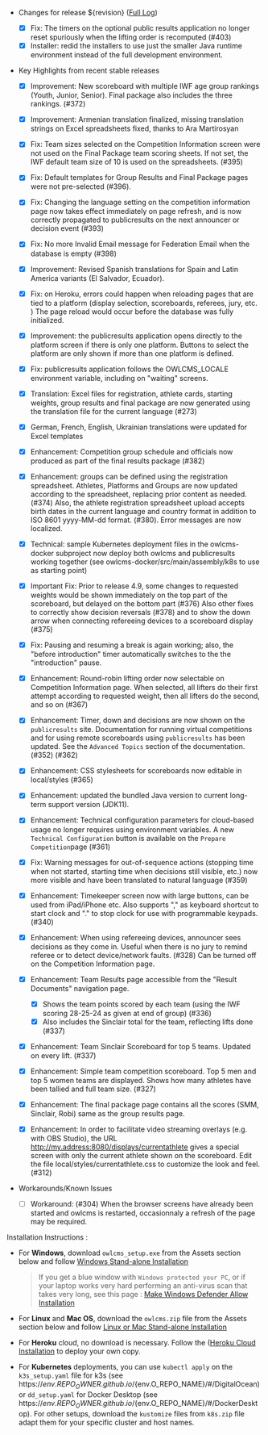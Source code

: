 * Changes for release ${revision}  ([Full Log](https://github.com/jflamy/owlcms4/issues?utf8=%E2%9C%93&q=is%3Aclosed+is%3Aissue+project%3Ajflamy%2Fowlcms4%2F1+))

  - [x] Fix: The timers on the optional public results application no longer reset spuriously when the lifting order is recomputed (#403)
  - [x] Installer:  redid the installers to use just the smaller Java runtime environment instead of the full development environment.
  
* Key Highlights from recent stable releases

   * [x] Improvement: New scoreboard with multiple IWF age group rankings (Youth, Junior, Senior).  Final package also includes the three rankings. (#372)
   * [x] Improvement: Armenian translation finalized, missing translation strings on Excel spreadsheets fixed, thanks to Ara Martirosyan
   * [x] Fix: Team sizes selected on the Competition Information screen were not used on the Final Package team scoring sheets.  If not set, the IWF default team size of 10 is used on the spreadsheets. (#395) 
   * [x] Fix: Default templates for Group Results and Final Package pages were not pre-selected (#396).
   * [x] Fix: Changing the language setting on the competition information page now takes effect immediately on page refresh, and is now correctly propagated to publicresults on the next announcer or decision event (#393)
   * [x] Fix: No more Invalid Email message for Federation Email when the database is empty (#398)
   * [x] Improvement: Revised Spanish translations for Spain and Latin America variants (El Salvador, Ecuador).
   * [x] Fix: on Heroku, errors could happen when reloading pages that are tied to a platform (display selection, scoreboards, referees, jury, etc. )  The page reload would occur before the database was fully initialized.
   * [x] Improvement: the publicresults application opens directly to the platform screen if there is only one platform.  Buttons to select the platform are only shown if more than one platform is defined.
   * [x] Fix: publicresults application follows the OWLCMS_LOCALE environment variable, including on "waiting" screens.
   * [x] Translation: Excel files for registration, athlete cards, starting weights, group results and final package are now generated using the translation file for the current language (#273)
   * [x] German, French, English, Ukrainian translations were updated for Excel templates
   * [x] Enhancement: Competition group schedule and officials now produced as part of the final results package (#382)
   * [x] Enhancement: groups can be defined using the registration spreadsheet.  Athletes, Platforms and Groups are now updated according to the spreadsheet, replacing prior content as needed. (#374)  Also, the athlete registration spreadsheet upload accepts birth dates in the current language and country format in addition to ISO 8601 yyyy-MM-dd format. (#380).  Error messages are now localized.
   * [x] Technical: sample Kubernetes deployment files in the owlcms-docker subproject now deploy both owlcms and publicresults working together (see owlcms-docker/src/main/assembly/k8s to use as starting point)

   * [x] Important Fix: Prior to release 4.9, some changes to requested weights would be shown immediately on the top part of the scoreboard, but delayed on the bottom part (#376)   Also other fixes to correctly show decision reversals (#378) and to show the down arrow when connecting refereeing devices to a scoreboard display (#375)
   * [x] Fix:  Pausing and resuming a break is again working; also, the "before introduction" timer automatically switches to the the "introduction" pause.
   * [x] Enhancement: Round-robin lifting order now selectable on Competition Information page. When selected, all lifters do their first attempt according to requested weight,  then all lifters do the second, and so on (#367)
   * [x] Enhancement: Timer, down and decisions are now shown on the `publicresults` site.  Documentation for running virtual competitions and for using remote scoreboards using `publicresults` has been updated.  See the `Advanced Topics` section of the documentation. (#352) (#362)
   * [x] Enhancement: CSS stylesheets for scoreboards now editable in local/styles (#365)
   * [x] Enhancement: updated the bundled Java version to current long-term support version (JDK11).
   * [x] Enhancement: Technical configuration parameters for cloud-based usage no longer requires using environment variables.  A new `Technical Configuration` button is available on the `Prepare Competition`page (#361)
   * [x] Fix: Warning messages for out-of-sequence actions (stopping time when not started, starting time when decisions still visible, etc.) now more visible and have been translated to natural language (#359)
   * [x] Enhancement: Timekeeper screen now with large buttons, can be used from iPad/iPhone etc.  Also supports "," as keyboard shortcut to start clock and "." to stop clock for use with programmable keypads. (#340) 
   * [x] Enhancement: When using refereeing devices, announcer sees decisions as they come in. Useful when there is no jury to remind referee or to detect device/network faults. (#328)  Can be turned off on the Competition Information page.
   * [x] Enhancement: Team Results page accessible from the "Result Documents" navigation page. 
     * [x] Shows the team points scored by each team (using the IWF scoring 28-25-24 as given at end of group) (#336)   
     * [x] Also includes the Sinclair total for the team, reflecting lifts done (#337)
   * [x] Enhancement: Team Sinclair Scoreboard for top 5 teams.  Updated on every lift. (#337)
   * [x] Enhancement: Simple team competition scoreboard.  Top 5 men and top 5 women teams are displayed. Shows how many athletes have been tallied and full team size. (#327)
   * [x] Enhancement: The final package page contains all the scores (SMM, Sinclair, Robi) same as the group results page.
   * [x] Enhancement: In order to facilitate video streaming overlays (e.g. with OBS Studio), the URL http://my.address:8080/displays/currentathlete gives a special screen with only the current athlete shown on the scoreboard.  Edit the file local/styles/currentathlete.css to customize the look and feel. (#312)

* Workarounds/Known Issues
  
  - [ ] Workaround: (#304) When the browser screens have already been started and owlcms is restarted,  occasionnaly a refresh of the page may be required.

Installation Instructions :
  - For **Windows**, download `owlcms_setup.exe` from the Assets section below and follow [Windows Stand-alone Installation](https://${env.REPO_OWNER}.github.io/${env.O_REPO_NAME}/#/LocalWindowsSetup)
    
    > If you get a blue window with `Windows protected your PC`, or if your laptop works very hard performing an anti-virus scan that takes very long, see this page : [Make Windows Defender Allow Installation](https://jflamy.github.io/owlcms4/#/DefenderOff)
    
  - For **Linux** and **Mac OS**, download the `owlcms.zip` file from the Assets section below and follow [Linux or Mac Stand-alone Installation](https://${env.REPO_OWNER}.github.io/${env.O_REPO_NAME}/#/LocalLinuxMacSetup)

  - For **Heroku** cloud, no download is necessary. Follow the ([Heroku Cloud Installation](https://${env.REPO_OWNER}.github.io/${env.O_REPO_NAME}/#/Cloud) to deploy your own copy.

  - For **Kubernetes** deployments, you can use `kubectl apply` on the `k3s_setup.yaml` file for k3s  (see https://${env.REPO_OWNER}.github.io/${env.O_REPO_NAME}/#/DigitalOcean) or `dd_setup.yaml` for Docker Desktop (see https://${env.REPO_OWNER}.github.io/${env.O_REPO_NAME}/#/DockerDesktop).  For other setups, download the `kustomize` files from `k8s.zip` file adapt them for your specific cluster and host names. 
